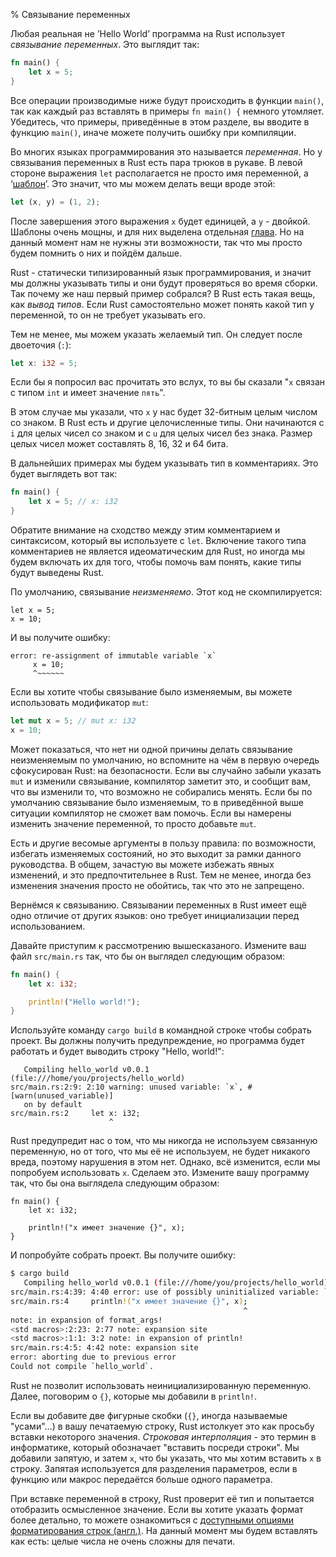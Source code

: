 % Связывание переменных

Любая реальная не ’Hello World’ программа на Rust использует *связывание
переменных*. Это выглядит так:

```rust
fn main() {
    let x = 5;
}
```

Все операции производимые ниже будут происходить в функции `main()`, так как
каждый раз вставлять в примеры `fn main() {` немного утомляет. Убедитесь, что
примеры, приведённые в этом разделе, вы вводите в функцию `main()`, иначе можете
получить ошибку при компиляции.

Во многих языках программирования это называется *переменная*. Но у связывания
переменных в Rust есть пара трюков в рукаве. В левой стороне выражения `let`
располагается не просто имя переменной, а ‘[шаблон][pattern]’. Это значит, что
мы можем делать вещи вроде этой:

```rust
let (x, y) = (1, 2);
```

После завершения этого выражения `x` будет единицей, a `y` - двойкой. Шаблоны
очень мощны, и для них выделена отдельная [глава][pattern]. Но на данный момент
нам не нужны эти возможности, так что мы просто будем помнить о них и пойдём
дальше.

[pattern]: patterns.html

Rust - статически типизированный язык программирования, и значит мы
должны указывать типы и они будут проверяться во время сборки. Так почему же наш 
первый пример собрался? В Rust есть такая вещь, как *вывод типов*. Если Rust 
самостоятельно может понять какой тип у переменной, то он не требует указывать его.

Тем не менее, мы можем указать желаемый тип. Он следует после двоеточия (`:`):

```rust
let x: i32 = 5;
```

Если бы я попросил вас прочитать это вслух, то вы бы сказали "`x` связан с типом
`int` и имеет значение `пять`".

В этом случае мы указали, что `x` у нас будет 32-битным целым числом со знаком. 
В Rust есть и другие целочисленные типы. Они начинаются с `i` для целых чисел со
знаком и с `u` для целых чисел без знака. Размер целых чисел может составлять 8,
16, 32 и 64 бита.

В дальнейших примерах мы будем указывать тип в комментариях. Это будет выглядеть
вот так:

```rust
fn main() {
    let x = 5; // x: i32
}
```

Обратите внимание на сходство между этим комментарием и синтаксисом, который вы
используете с `let`. Включение такого типа комментариев не является
идеоматическим для Rust, но иногда мы будем включать их для того, чтобы помочь
вам понять, какие типы будут выведены Rust.

По умолчанию, связывание *неизменяемо*. Этот код не скомпилируется:

```rust,ignore
let x = 5;
x = 10;
```

И вы получите ошибку:

```text
error: re-assignment of immutable variable `x`
     x = 10;
     ^~~~~~~
```

Если вы хотите чтобы связывание было изменяемым, вы можете использовать
модификатор `mut`:

```rust
let mut x = 5; // mut x: i32
x = 10;
```

Может показаться, что нет ни одной причины делать связывание неизменяемым по
умолчанию, но вспомните на чём в первую очередь сфокусирован Rust: на
безопасности. Если вы случайно забыли указать `mut` и изменили связывание,
компилятор заметит это, и сообщит вам, что вы изменили то, что возможно не
собирались менять. Если бы по умолчанию связывание было изменяемым, то в
приведённой выше ситуации компилятор не сможет вам помочь. Если вы намерены
изменить значение переменной, то просто добавьте `mut`.

Есть и другие весомые аргументы в пользу правила: по возможности, избегать
изменяемых состояний, но это выходит за рамки данного руководства. В общем,
зачастую вы можете избежать явных изменений, и это предпочтительнее в Rust. Тем
не менее, иногда без изменения значения просто не обойтись, так что это не
запрещено.

Вернёмся к связыванию. Связывании переменных в Rust имеет ещё одно отличие от
других языков: оно требует инициализации перед использованием.

Давайте приступим к рассмотрению вышесказаного. Измените ваш файл `src/main.rs`
так, что бы он выглядел следующим образом:

```rust
fn main() {
    let x: i32;

    println!("Hello world!");
}
```

Используйте команду `cargo build` в командной строке чтобы собрать проект. Вы
должны получить предупреждение, но программа будет работать и будет выводить
строку "Hello, world!":

```text
   Compiling hello_world v0.0.1 (file:///home/you/projects/hello_world)
src/main.rs:2:9: 2:10 warning: unused variable: `x`, #[warn(unused_variable)]
   on by default
src/main.rs:2     let x: i32;
                      ^
```

Rust предупредит нас о том, что мы никогда не используем связанную переменную,
но от того, что мы её не используем, не будет никакого вреда, поэтому нарушения
в этом нет. Однако, всё изменится, если мы попробуем использовать `x`. Сделаем
это. Измените вашу программу так, что бы она выглядела следующим образом:

```rust,ignore
fn main() {
    let x: i32;

    println!("x имеет значение {}", x);
}
```

И попробуйте собрать проект. Вы получите ошибку:

```bash
$ cargo build
   Compiling hello_world v0.0.1 (file:///home/you/projects/hello_world)
src/main.rs:4:39: 4:40 error: use of possibly uninitialized variable: `x`
src/main.rs:4     println!("x имеет значение {}", x);
                                                    ^
note: in expansion of format_args!
<std macros>:2:23: 2:77 note: expansion site
<std macros>:1:1: 3:2 note: in expansion of println!
src/main.rs:4:5: 4:42 note: expansion site
error: aborting due to previous error
Could not compile `hello_world`.
```

Rust не позволит использовать неинициализированную переменную. Далее, поговорим
о `{}`, которые мы добавили в `println!`.

Если вы добавите две фигурные скобки (`{}`, иногда называемые "усами"...) в вашу
печатаемую строку, Rust истолкует это как просьбу вставки некоторого значения.
*Строковая интерполяция* - это термин в информатике, который обозначает
"вставить посреди строки". Мы добавили запятую, и затем `x`, что бы указать, что
мы хотим вставить `x` в строку. Запятая используется для разделения параметров,
если в функцию или макрос передаётся больше одного параметра.

При вставке переменной в строку, Rust проверит её тип и попытается отобразить
осмысленное значение. Если вы хотите указать формат более детально, то можете
ознакомиться с [доступными опциями форматирования строк (англ.)][format]. На данный
момент мы будем вставлять как есть: целые числа не очень сложны для печати.

[format]: http://doc.rust-lang.org/std/fmt/
